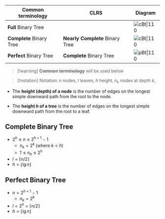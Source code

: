 
| Common terminology       | CLRS                            | Diagram                     |
| ------------------------ | ------------------------------- | --------------------------- |
| **Full** Binary Tree     |                                 | ![cBt\|110](fullBT.svg)     |
| **Complete** Binary Tree | **Nearly Complete** Binary Tree | ![cBt\|110](completeBT.svg) |
| **Perfect** Binary Tree  | **Complete** Binary Tree        | ![pBt\|110](perfectBT.svg)  |

>[!warning] **Common terminology** will be used below

> [!notation] Notation:  $n$ nodes,   $l$ leaves,   $h$ height,    $n_{k}$ nodes at depth $k$, 

- The **height (depth) of a node** is the number of edges on the longest simple downward path from the root to the node.

- The **height $h$ of a tree** is the number of edges on the longest simple downward path from the root to a leaf.

## Complete Binary Tree

- $2^h\leq{n\leq{2^{h+1}-1}}$
	- $n_{k}=2^k$ (where $k<h$)
	- $1\leq{n_{h}\leq{2^h}}$
- $l=\lceil{n/2}\rceil$
- $h={\lfloor{\lg{n}\rfloor}}$

## Perfect Binary Tree

- $n=2^{h+1}-1$
	- $n_{k}=2^k$
- $l=2^h=\lceil{n/2}\rceil$
- $h={\lfloor{\lg{n}\rfloor}}$

